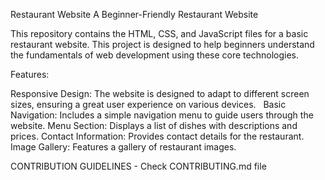 Restaurant Website
A Beginner-Friendly Restaurant Website

This repository contains the HTML, CSS, and JavaScript files for a basic restaurant website. This project is designed to help beginners understand the fundamentals of web development using these core technologies.

Features:

Responsive Design: The website is designed to adapt to different screen sizes, ensuring a great user experience on various devices.   
Basic Navigation: Includes a simple navigation menu to guide users through the website.
Menu Section: Displays a list of dishes with descriptions and prices.
Contact Information: Provides contact details for the restaurant.
Image Gallery: Features a gallery of restaurant images.

CONTRIBUTION GUIDELINES - Check CONTRIBUTING.md file
